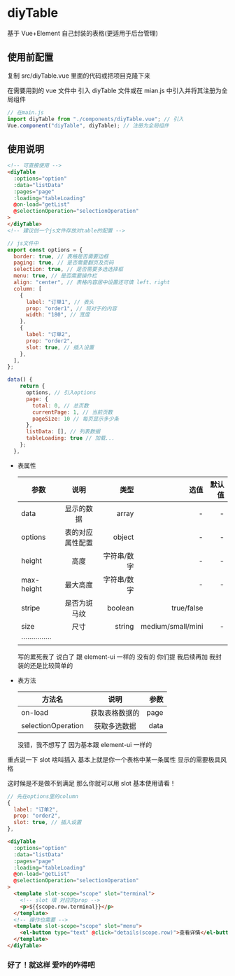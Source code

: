 # diyTable

基于 Vue+Element 自己封装的表格(更适用于后台管理)

## 使用前配置

复制 src/diyTable.vue 里面的代码或把项目克隆下来

在需要用到的 vue 文件中 引入 diyTable 文件或在 mian.js 中引入并将其注册为全局组件

```js
// 在main.js
import diyTable from "./components/diyTable.vue"; // 引入
Vue.component("diyTable", diyTable); // 注册为全局组件
```

## 使用说明

```html
<!-- 可直接使用 -->
<diyTable
  :options="option"
  :data="listData"
  :pages="page"
  :loading="tableLoading"
  @on-load="getList"
  @selectionOperation="selectionOperation"
>
</diyTable>
<!-- 建议创一个js文件存放对table的配置 -->
```

```js
// js文件中
export const options = {
  border: true, // 表格是否需要边框
  paging: true, // 是否需要翻页及页码
  selection: true, // 是否需要多选选择框
  menu: true, // 是否需要操作栏
  align: "center", // 表格内容居中设置还可填 left、right
  column: [
    {
      label: "订单1", // 表头
      prop: "order1", // 现对于的内容
      width: "180", // 宽度
    },
    {
      label: "订单2",
      prop: "order2",
      slot: true, // 插入设置
    },
  ],
};
```

```js
data() {
    return {
      options, // 引入options
      page: {
        total: 0, // 总页数
        currentPage: 1, // 当前页数
        pageSize: 10 // 每页显示多少条
      },
      listData: [], // 列表数据
      tableLoading: true // 加载...
    };
  },
```

- 表属性

  | 参数            |       说明       |        类型 |              选值 | 默认值 |
  | --------------- | :--------------: | ----------: | ----------------: | -----: |
  | data            |    显示的数据    |       array |                 - |      - |
  | options         | 表的对应属性配置 |      object |                 - |      - |
  | height          |       高度       | 字符串/数字 |                 - |      - |
  | max-height      |     最大高度     | 字符串/数字 |                 - |      - |
  | stripe          |   是否为斑马纹   |     boolean |        true/false |
  | size            |       尺寸       |      string | medium/small/mini |      - |
  | ··············· |

  写的累死我了 说白了 跟 element-ui 一样的 没有的 你们提 我后续再加 我封装的还是比较简单的

- 表方法

  | 方法名             |      说明      | 参数 |
  | ------------------ | :------------: | ---: |
  | on-load            | 获取表格数据的 | page |
  | selectionOperation |  获取多选数据  | data |

  没错，我不想写了 因为基本跟 element-ui 一样的

重点说一下 slot 啥叫插入 基本上就是你一个表格中某一条属性 显示的需要极具风格

这时候是不是做不到满足 那么你就可以用 slot 基本使用请看！

```js
// 先在options里的column
{
  label: "订单2",
  prop: "order2",
  slot: true, // 插入设置
},
```

```html
<diyTable
  :options="option"
  :data="listData"
  :pages="page"
  :loading="tableLoading"
  @on-load="getList"
  @selectionOperation="selectionOperation"
>
  <template slot-scope="scope" slot="terminal">
    <!-- slot 填 对应的prop -->
    <p>${{scope.row.terminal}}</p>
  </template>
  <!-- 操作也需要 -->
  <template slot-scope="scope" slot="menu">
    <el-button type="text" @click="details(scope.row)">查看详情</el-button>
  </template>
</diyTable>
```

### 好了！就这样 爱咋的咋得吧
